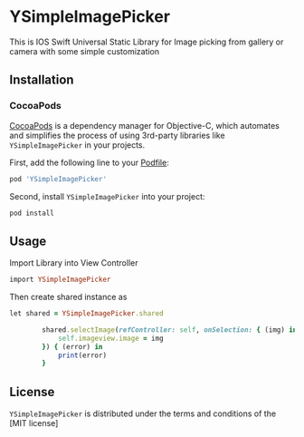 # YSimpleImagePicker
This is IOS Swift Universal Static Library for Image picking from gallery or camera with some simple customization



## Installation

### CocoaPods

[CocoaPods](http://cocoapods.org) is a dependency manager for Objective-C, which automates and simplifies the process of using 3rd-party libraries like `YSimpleImagePicker` in your projects. 

First, add the following line to your [Podfile](http://guides.cocoapods.org/using/using-cocoapods.html):

```ruby
pod 'YSimpleImagePicker'
```

Second, install `YSimpleImagePicker` into your project:

```ruby
pod install
```

## Usage

Import Library into View Controller

```ruby
import YSimpleImagePicker
```

Then create shared instance as
```ruby
let shared = YSimpleImagePicker.shared
```

```ruby
        shared.selectImage(refController: self, onSelection: { (img) in
            self.imageview.image = img
        }) { (error) in
            print(error)
        }
```

## License

`YSimpleImagePicker` is distributed under the terms and conditions of the [MIT license]
